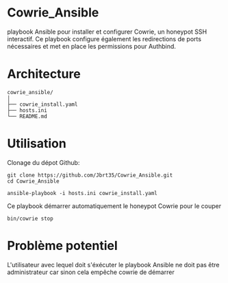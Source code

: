 # Cowrie_Ansible
playbook Ansible pour installer et configurer Cowrie, un honeypot SSH interactif. Ce playbook configure également les redirections de ports nécessaires et met en place les permissions pour Authbind.

# Architecture
```plaintext
cowrie_ansible/
│
├── cowrie_install.yaml   
├── hosts.ini             
└── README.md
```

# Utilisation
Clonage du dépot Github:
```
git clone https://github.com/Jbrt35/Cowrie_Ansible.git
cd Cowrie_Ansible
```

```
ansible-playbook -i hosts.ini cowrie_install.yaml
```
Ce playbook démarrer automatiquement le honeypot Cowrie pour le couper
```
bin/cowrie stop
```

# Problème potentiel

L'utilisateur avec lequel doit s'éxécuter le playbook Ansible ne doit pas être administrateur car sinon cela empêche cowrie de démarrer
